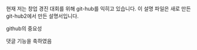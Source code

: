 현재 저는 창업 경진 대회를 위해 git-hub를 익히고 있습니다.
이 설명 파일은 새로 만든 git-hub2에서 만든 설명서입니다.

github의 중요성

댓글 기능을 축하였음